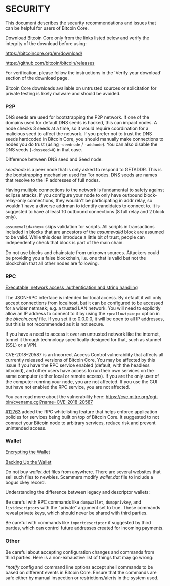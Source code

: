 # SECURITY

This document describes the security recommendations and issues that can be helpful for users of Bitcoin Core.

Download Bitcoin Core only from the links listed below and verify the integrity of the download before using:

https://bitcoincore.org/en/download/

https://github.com/bitcoin/bitcoin/releases

For verification, please follow the instructions in the 'Verify your download' section of the download page.

Bitcoin Core downloads available on untrusted sources or solicitation for private testing is likely malware and should be avoided.

### P2P

DNS seeds are used for bootstrapping the P2P network. If one of the domains used for default DNS seeds is hacked, this can impact nodes. A node checks 3 seeds at a time, so it would require coordination for a malicious seed to affect the network. If you prefer not to trust the DNS seeds hardcoded in Bitcoin Core, you should manually make connections to nodes you do trust (using `-seednode` / `-addnode`). You can also disable the DNS seeds (`-dnsseed=0`) in that case.

Difference between DNS seed and Seed node:

_seednode_ is a peer node that is only asked to respond to GETADDR. This is the bootstrapping mechanism used for Tor nodes. DNS seeds are names that resolve to the IP addresses of full nodes.

Having multiple connections to the network is fundamental to safety against eclipse attacks. If you configure your node to only have outbound block-relay-only connections, they wouldn't be participating in addr relay, so wouldn't have a diverse addrman to identify candidates to connect to. It is suggested to have at least 10 outbound connections (8 full relay and 2 block only).

`assumevalid=<hex>` skips validation for scripts. All scripts in transactions included in blocks that are ancestors of the _assumevalid_ block are assumed to be valid. While this does introduce a little bit of trust, people can independently check that block is part of the main chain.

Do not use blocks and chainstate from unknown sources. Attackers could be providing you a false blockchain, i.e. one that is valid but not the blockchain that all other nodes are following.

### RPC

[Executable, network access, authentication and string handling](/doc/json-rpc-interface.md#security)

The JSON-RPC interface is intended for local access. By default it will only accept connections from localhost, but it can be configured to be accessed for a wider netmask; e.g. a trusted LAN network. You will need to explicitly allow an IP address to connect to it by using the `rpcallowip=<ip>` option in the _bitcoin.conf_ file. If you set it to 0.0.0.0, it will be open to all IP addresses, but this is not recommended as it is not secure.

If you have a need to access it over an untrusted network like the internet, tunnel it through technology specifically designed for that, such as stunnel (SSL) or a VPN.

CVE-2018–20587 is an Incorrect Access Control vulnerability that affects all currently released versions of Bitcoin Core, You may be affected by this issue if you have the RPC service enabled (default, with the headless bitcoind), and other users have access to run their own services on the same computer (either local or remote access). If you are the only user of the computer running your node, you are not affected. If you use the GUI but have not enabled the RPC service, you are not affected.

You can read more about the vulnerability here: https://cve.mitre.org/cgi-bin/cvename.cgi?name=CVE-2018-20587

[#12763](https://github.com/bitcoin/bitcoin/pull/12763) added the RPC whitelisting feature that helps enforce application policies for services being built on top of Bitcoin Core. It suggested to not connect your Bitcoin node to arbitrary services, reduce risk and prevent unintended access.

### Wallet

[Encrypting the Wallet](/doc/managing-wallets.md#encrypting-the-wallet)

[Backing Up the Wallet](/doc/managing-wallets.md#backing-up-the-wallet)

Do not buy _wallet.dat_ files from anywhere. There are several websites that sell such files to newbies. Scammers modify _wallet.dat_ file to include a bogus ckey record.

Understanding the difference between legacy and descriptor wallets:

Be careful with RPC commands like `dumpwallet`, `dumpprivkey`, and `listdescriptors` with the "private" argument set to true. These commands reveal private keys, which should never be shared with third parties.

Be careful with commands like `importdescriptor` if suggested by third parties, which can control future addresses created for incoming payments.


### Other

Be careful about accepting configuration changes and commands from third parties. Here is a non-exhaustive list of things that may go wrong:

_*notify_ config and command line options accept shell commands to be based on different events in Bitcoin Core. Ensure that the commands are safe either by manual inspection or restrictions/alerts in the system used.
